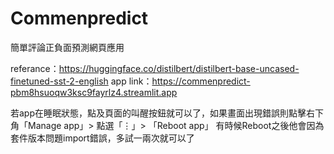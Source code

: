# Commenpredict

簡單評論正負面預測網頁應用

referance：https://huggingface.co/distilbert/distilbert-base-uncased-finetuned-sst-2-english
app link：https://commenpredict-pbm8hsuoqw3ksc9fayrlz4.streamlit.app

若app在睡眠狀態，點及頁面的叫醒按鈕就可以了，如果畫面出現錯誤則點擊右下角「Manage app」> 點選「⋮」> 「Reboot app」
有時候Reboot之後他會因為套件版本問題import錯誤，多試一兩次就可以了
